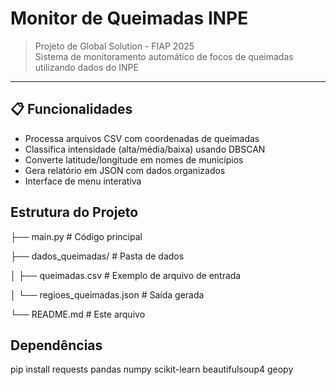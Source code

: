 
# Monitor de Queimadas INPE

> Projeto de Global Solution - FIAP 2025  
> Sistema de monitoramento automático de focos de queimadas utilizando dados do INPE

---

## 📋 Funcionalidades
- Processa arquivos CSV com coordenadas de queimadas
- Classifica intensidade (alta/média/baixa) usando DBSCAN
- Converte latitude/longitude em nomes de municípios
- Gera relatório em JSON com dados organizados
- Interface de menu interativa



##  Estrutura do Projeto
├── main.py    # Código principal

├── dados_queimadas/        # Pasta de dados

│   ├── queimadas.csv       # Exemplo de arquivo de entrada

│   └── regioes_queimadas.json  # Saída gerada

└── README.md               # Este arquivo
   
## Dependências

pip install requests pandas numpy scikit-learn beautifulsoup4 geopy


